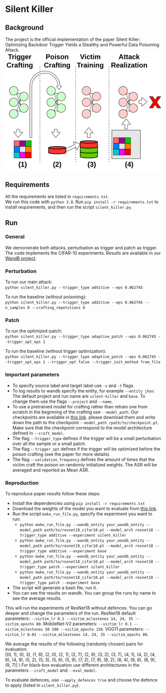 # Silent Killer

## Background
The project is the official implementation of the paper Silent Killer: Optimizing Backdoor Trigger Yields a Stealthy and Powerful Data Poisoning Attack.
![Overview](overview.png)

## Requirements
All the requirements are listed in `requirements.txt`. \
We run this code with `python 3.8`. 
Run `pip install -r requirements.txt` to install requirements, and then run the script `silent_killer.py`.

## Run
### General
We demonstrate both attacks, perturbation as trigger and patch as trigger. \
The code implements the CIFAR-10 experiments.
Results are available in our [WandB project](https://wandb.ai/tzvi/silent-killer?workspace=user-tzvi).

### Perturbation
To run our main attack: \
```python silent_killer.py --trigger_type additive --eps 0.062745```

To run the baseline (without poisoning): \
```python silent_killer.py --trigger_type additive --eps 0.062745 --n_samples 0 --crafting_repetitions 0```

### Patch
To run the optimized-patch: \
```python silent_killer.py --trigger_type adaptive_patch --eps 0.062745 --trigger_opt_eps 1```

To run the baseline (without trigger optimization): \
```python silent_killer.py --trigger_type adaptive_patch --eps 0.062745 --trigger_opt_eps 1 --trigger_opt false --trigger_init_method from_file```

### Important parameters
 - To specify source label and target label use `-s` and `-t` flags. 
 - To log results to wandb specify the entity, for example `--entity jhon`. 
The default project and run name are `silent-killer` and `base`. To change them use the flags `--project` and `--name`.
 - To use a pretrained model for crafting rather than retrain one from scratch in the beginning of the crafting 
use `--model_path`. Our checkpoints are available in 
[this link](https://drive.google.com/drive/folders/1u05sMn8yIjeTfWR6Q0q2hn72zdxGstIv?usp=sharing). 
please download them and write down the path to the checkpoint `--model_path /path/to/checkpoint.pt`.
Make sure that the checkpoint correspond to the model architecture defined in `--craft_model`.
 - The flag `--trigger_type` defines if the trigger will be a small perturbation over all the sample or a small patch. 
 - The flag `--trigger_opt` defines if the trigger will be optimized before the poison crafting (see the paper for more details).
 - The flag `--validation_frequency` defines the amount of times that the victim craft the poison on randomly initialized weights. 
The ASR will be averaged and reported as Mean ASR.

### Reproduction
To reproduce paper results follow these steps:
 - Install the dependencies using `pip install -r requirements.txt`
 - Download the weights of the model you want to evaluate from [this link](https://drive.google.com/drive/folders/1u05sMn8yIjeTfWR6Q0q2hn72zdxGstIv?usp=sharing).
 - Run the script `make_run_file.py`, specify the experiment you want to run:
   - `python make_run_file.py --wandb_entity your_wandb_entity --model_path path/to/resnet18_cifar10.pt --model_arch resnet18 --trigger_type additive --experiment silent_killer`
   - `python make_run_file.py --wandb_entity your_wandb_entity --model_path path/to/resnet18_cifar10.pt --model_arch resnet18 --trigger_type additive --experiment base`
   - `python make_run_file.py --wandb_entity your_wandb_entity --model_path path/to/resnet18_cifar10.pt --model_arch resnet18 --trigger_type patch --experiment silent_killer`
   - `python make_run_file.py --wandb_entity your_wandb_entity --model_path path/to/resnet18_cifar10.pt --model_arch resnet18 --trigger_type patch --experiment base`
 - The script will generate a bash file, run it.
 - You can see the results on wandb. You can group the runs by name to see the average results.

This will run the experiments of ResNet18 without defences. You can go deeper and change the parameters of the run. 
ResNet18 default parameters: `--victim_lr 0.1 --victim_milestones 14, 24, 35 --victim_epochs 80`. 
MobileNet-V2 parameters: `--victim_lr 0.1 --victim_milestones 50 100 --victim_epochs 150`.
VGG11 parameters: `--victim_lr 0.01 --victim_milestones 14, 24, 35 --victim_epochs 80`. 

We average the results of the following (randomly chosen) pairs for evaluation:\
[(0, 1), (0, 3), (1, 6), (2, 0), (2, 1), (2, 7), (2, 9), (3, 2), (3, 7), (4, 1), (4, 2), (4, 6), (4, 9), (5, 2), (5, 3), 
(5, 6), (5, 9), (7, 2), (7, 9), (8, 2), (8, 4), (8, 6), (8, 9), (9, 7)] \ 
For black-box evaluation use different architectures in the parameters `--craft_model` and `--eval_model`. 

To evaluate defences, use `--apply_defences true` and choose the defence to apply (listed in `silent_killer.py`).
